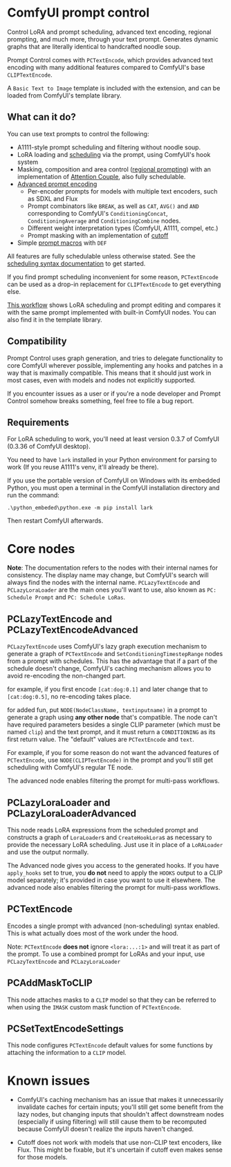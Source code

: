 # ComfyUI prompt control

Control LoRA and prompt scheduling, advanced text encoding, regional prompting, and much more, through your text prompt. Generates dynamic graphs that are literally identical to handcrafted noodle soup.

Prompt Control comes with `PCTextEncode`, which provides advanced text encoding with many additional features compared to ComfyUI's base `CLIPTextEncode`.

A `Basic Text to Image` template is included with the extension, and can be loaded from ComfyUI's template library.

## What can it do?

You can use text prompts to control the following:

- A1111-style prompt scheduling and filtering without noodle soup.
- LoRA loading and [scheduling](/doc/schedules.md) via the prompt, using ComfyUI's hook system
- Masking, composition and area control ([regional prompting](/doc/regional_prompts.md)) with an implementation of [Attention Couple](/doc/attention_couple.md), also fully schedulable.
- [Advanced prompt encoding](/doc/basic.md)
  - Per-encoder prompts for models with multiple text encoders, such as SDXL and Flux
  - Prompt combinators like `BREAK`, as well as `CAT`, `AVG()` and `AND` corresponding to ComfyUI's `ConditioningConcat`, `ConditioningAverage` and `ConditioningCombine` nodes.
  - Different weight interpretation types (ComfyUI, A1111, compel, etc.)
  - Prompt masking with an implementation of [cutoff](https://github.com/BlenderNeko/ComfyUI_Cutoff)
- Simple [prompt macros](/doc/macros.md) with `DEF`

All features are fully schedulable unless otherwise stated. See the [scheduling syntax documentation](doc/schedules.md) to get started.

If you find prompt scheduling inconvenient for some reason, `PCTextEncode` can be used as a drop-in replacement for `CLIPTextEncode` to get everything else.

[This workflow](example_workflows/Workflow%20Comparison.json?raw=1) shows LoRA scheduling and prompt editing and compares it with the same prompt implemented with built-in ComfyUI nodes. You can also find it in the template library.

## Compatibility

Prompt Control uses graph generation,  and tries to delegate functionality to core ComfyUI wherever possible, implementing any hooks and patches in a way that is maximally compatible. This means that it should just work in most cases, even with models and nodes not explicitly supported.

If you encounter issues as a user or if you're a node developer and Prompt Control somehow breaks something, feel free to file a bug report.

## Requirements

For LoRA scheduling to work, you'll need at least version 0.3.7 of ComfyUI (0.3.36 of ComfyUI desktop).

You need to have `lark` installed in your Python environment for parsing to work (If you reuse A1111's venv, it'll already be there).

If you use the portable version of ComfyUI on Windows with its embedded Python, you must open a terminal in the ComfyUI installation directory and run the command:
```
.\python_embeded\python.exe -m pip install lark
```

Then restart ComfyUI afterwards.

# Core nodes

**Note**: The documentation refers to the nodes with their internal names for consistency. The display name may change, but ComfyUI's search will always find the nodes with the internal name. `PCLazyTextEncode` and `PCLazyLoraLoader` are the main ones you'll want to use, also known as `PC: Schedule Prompt` and `PC: Schedule LoRas`.

## PCLazyTextEncode and PCLazyTextEncodeAdvanced

`PCLazyTextEncode` uses ComfyUI's lazy graph execution mechanism to generate a graph of `PCTextEncode` and `SetConditioningTimestepRange` nodes from a prompt with schedules. This has the advantage that if a part of the schedule doesn't change, ComfyUI's caching mechanism allows you to avoid re-encoding the non-changed part.

for example, if you first encode `[cat:dog:0.1]` and later change that to `[cat:dog:0.5]`, no re-encoding takes place.

for added fun, put `NODE(NodeClassName, textinputname)` in a prompt to generate a graph using **any other node** that's compatible. The node can't have required parameters besides a single CLIP parameter (which must be named `clip`) and the text prompt, and it must return a `CONDITIONING` as its first return value. The "default" values are `PCTextEncode` and `text`.

For example, if you for some reason do not want the advanced features of `PCTextEncode`, use `NODE(CLIPTextEncode)` in the prompt and you'll still get scheduling with ComfyUI's regular TE node.

The advanced node enables filtering the prompt for multi-pass workflows.

## PCLazyLoraLoader and PCLazyLoraLoaderAdvanced

This node reads LoRA expressions from the scheduled prompt and constructs a graph of `LoraLoader`s and `CreateHookLora`s as necessary to provide the necessary LoRA scheduling. Just use it in place of a `LoRALoader` and use the output normally.

The Advanced node gives you access to the generated hooks. If you have `apply_hooks` set to true, you **do not** need to apply the `HOOKS`  output to a CLIP model separately; it's provided in case you want to use it elsewhere. The advanced node also enables filtering the prompt for multi-pass workflows.

## PCTextEncode

Encodes a single prompt with advanced (non-scheduling) syntax enabled. This is what actually does most of the work under the hood.

Note: `PCTextEncode` **does not** ignore `<lora:...:1>` and will treat it as part of the prompt. To use a combined prompt for LoRAs and your input, use `PCLazyTextEncode` and `PCLazyLoraLoader`

## PCAddMaskToCLIP

This node attaches masks to a `CLIP` model so that they can be referred to when using the `IMASK` custom mask function of `PCTextEncode`.

## PCSetTextEncodeSettings

This node configures `PCTextEncode` default values for some functions by attaching the information to a `CLIP` model.

# Known issues

- ComfyUI's caching mechanism has an issue that makes it unnecessarily invalidate caches for certain inputs; you'll still get some benefit from the lazy nodes, but changing inputs that shouldn't affect downstream nodes (especially if using filtering) will still cause them to be recomputed because ComfyUI doesn't realize the inputs haven't changed.

- Cutoff does not work with models that use non-CLIP text encoders, like Flux. This might be fixable, but it's uncertain if cutoff even makes sense for those models.
